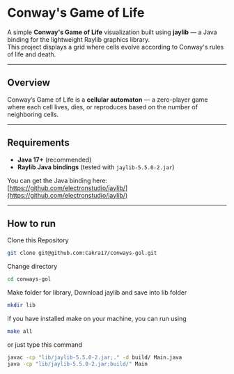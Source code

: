 # Conway's Game of Life

A simple **Conway's Game of Life** visualization built using **jaylib** — a Java binding for the lightweight Raylib graphics library.  
This project displays a grid where cells evolve according to Conway's rules of life and death.

---

##  Overview

Conway’s Game of Life is a **cellular automaton** — a zero-player game where each cell lives, dies, or reproduces based on the number of neighboring cells.

---

## Requirements

- **Java 17+** (recommended)
- **Raylib Java bindings** (tested with `jaylib-5.5.0-2.jar`)

You can get the Java binding here:  
[https://github.com/electronstudio/jaylib/](https://github.com/electronstudio/jaylib/)

---

## How to run 
Clone this Repository
``` bash
git clone git@github.com:Cakra17/conways-gol.git

```

Change directory
``` bash
cd conways-gol
```

Make folder for library, Download jaylib and save into lib folder
``` bash
mkdir lib
```

if you have installed make on your machine, you can run using
``` bash
make all
```

or just type this command
``` bash
javac -cp "lib/jaylib-5.5.0-2.jar;." -d build/ Main.java
java -cp "lib/jaylib-5.5.0-2.jar;build/" Main
```